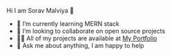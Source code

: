 Hi I am Sorav Malviya 👋

- 🌱 I’m currently learning MERN stack
- 👯 I’m looking to collaborate on open source projects
- 👨‍💻 All of my projects are available at [My Portfolio](https://soravmalviya-portfolio.netlify.app/#)
- 💬 Ask me about anything, I am happy to help
